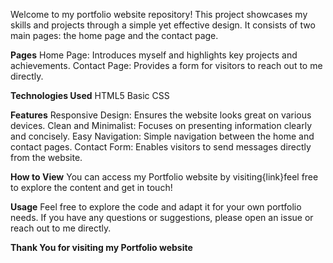 Welcome to my portfolio website repository! This project showcases my skills and projects through a simple yet effective design. It consists of two main pages: the home page and the contact page.

**Pages**
Home Page: Introduces myself and highlights key projects and achievements.
Contact Page: Provides a form for visitors to reach out to me directly.

**Technologies Used**
HTML5
Basic CSS

**Features**
Responsive Design: Ensures the website looks great on various devices.
Clean and Minimalist: Focuses on presenting information clearly and concisely.
Easy Navigation: Simple navigation between the home and contact pages.
Contact Form: Enables visitors to send messages directly from the website.

**How to View**
You can access my Portfolio website by visiting{link}feel free to explore the content and get in touch!

**Usage**
Feel free to explore the code and adapt it for your own portfolio needs. If you have any questions or suggestions, please open an issue or reach out to me directly.


**Thank You for visiting my Portfolio website**
